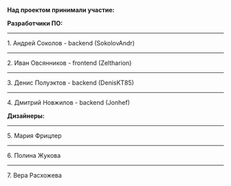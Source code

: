 **Над проектом принимали участие:**

**Разработчики ПО:**

<hr>1. Андрей Соколов - backend (SokolovAndr)
<hr>2. Иван Овсянников - frontend (Zeltharion)
<hr>3. Денис Полуэктов - backend (DenisKT85)
<hr>4. Дмитрий Новжилов - backend (Jonhef)

**Дизайнеры:**
<hr>5. Мария Фрицлер
<hr>6. Полина Жукова
<hr>7. Вера Расхожева
